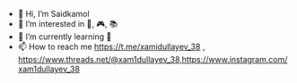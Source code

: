 - 👋 Hi, I’m Saidkamol
- 👀 I’m interested in 🥊, 🎮, 📚
- 🌱 I’m currently learning 🐍
- 📫 How to reach me https://t.me/xamidullayev_38 , https://www.threads.net/@xam1dullayev_38,https://www.instagram.com/xam1dullayev_38


